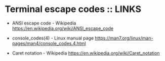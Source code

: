 # Terminal escape codes :: LINKS

* ANSI escape code - Wikipedia
https://en.wikipedia.org/wiki/ANSI_escape_code

* console_codes(4) - Linux manual page
https://man7.org/linux/man-pages/man4/console_codes.4.html

* Caret notation - Wikipedia
https://en.wikipedia.org/wiki/Caret_notation
